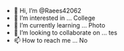 - 👋 Hi, I’m @Raees42062
- 👀 I’m interested in ... College
- 🌱 I’m currently learning ... Photo
- 💞️ I’m looking to collaborate on ... tes
- 📫 How to reach me ... No

<!---
Raees42062/Raees42062 is a ✨ special ✨ repository because its `README.md` (this file) appears on your GitHub profile.
You can click the Preview link to take a look at your changes.
--->
